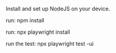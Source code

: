 Install and set up NodeJS on your device.

run: npm install

run: npx playwright install

run the test: npx playwright test -ui

